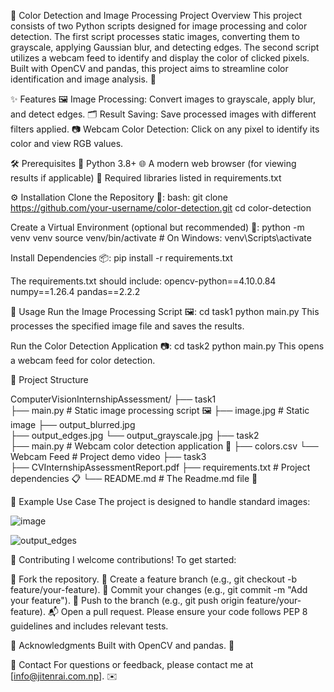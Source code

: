 🎨 Color Detection and Image Processing Project
Overview
This project consists of two Python scripts designed for image processing and color detection. 
The first script processes static images, converting them to grayscale, applying Gaussian blur, and detecting edges. 
The second script utilizes a webcam feed to identify and display the color of clicked pixels. 
Built with OpenCV and pandas, this project aims to streamline color identification and image analysis. 🚀

✨ Features
🖼️ Image Processing: Convert images to grayscale, apply blur, and detect edges.
🗂️ Result Saving: Save processed images with different filters applied.
📷 Webcam Color Detection: Click on any pixel to identify its color and view RGB values.

🛠️ Prerequisites
🐍 Python 3.8+
🌐 A modern web browser (for viewing results if applicable)
📄 Required libraries listed in requirements.txt

⚙️ Installation
Clone the Repository 📂:
bash:
git clone https://github.com/your-username/color-detection.git
cd color-detection

Create a Virtual Environment (optional but recommended) 🧪:
python -m venv venv
source venv/bin/activate  # On Windows: venv\Scripts\activate

Install Dependencies 📦:
pip install -r requirements.txt

The requirements.txt should include:
opencv-python==4.10.0.84
numpy==1.26.4
pandas==2.2.2

🚀 Usage
Run the Image Processing Script 🖼️:
cd task1
python main.py
This processes the specified image file and saves the results.

Run the Color Detection Application 📷:
cd task2
python main.py
This opens a webcam feed for color detection.


📂 Project Structure

ComputerVisionInternshipAssessment/
├── task1              
    ├── main.py          # Static image processing script 🖼️
    ├── image.jpg        # Static image
    ├── output_blurred.jpg    
    ├── output_edges.jpg
    └── output_grayscale.jpg
├── task2             
    ├── main.py          # Webcam color detection application 🎨
    ├── colors.csv
    └── Webcam Feed      # Project demo video
├── task3             
    ├── CVInternshipAssessmentReport.pdf 
├── requirements.txt     # Project dependencies 📋
└── README.md            # The Readme.md file 📖

📸 Example Use Case
The project is designed to handle standard images:

![image](https://github.com/user-attachments/assets/92203071-f78a-4a2b-8830-948cadbd7d7f)

![output_edges](https://github.com/user-attachments/assets/95a52a61-f98b-4adb-898c-4761b4432097)

🤝 Contributing
I welcome contributions! To get started:

🍴 Fork the repository.
🌿 Create a feature branch (e.g., git checkout -b feature/your-feature).
💾 Commit your changes (e.g., git commit -m "Add your feature").
🚀 Push to the branch (e.g., git push origin feature/your-feature).
📬 Open a pull request.
Please ensure your code follows PEP 8 guidelines and includes relevant tests.

🙏 Acknowledgments
Built with OpenCV and pandas. 🎉

📧 Contact
For questions or feedback, please contact me at [info@jitenrai.com.np]. ✉️
